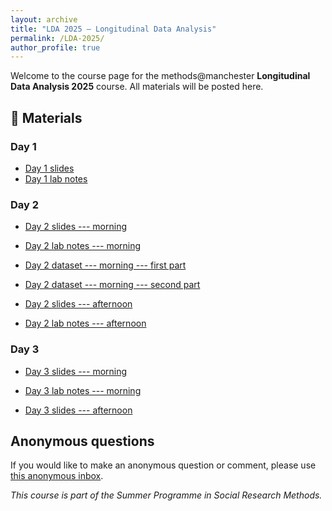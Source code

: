 ```yaml
---
layout: archive
title: "LDA 2025 – Longitudinal Data Analysis"
permalink: /LDA-2025/
author_profile: true
---
```


  
Welcome to the course page for the methods@manchester **Longitudinal Data Analysis 2025** course. All materials will be posted here.

## 📂 Materials

### Day 1

- [Day 1 slides](slides/day1.pdf)
- [Day 1 lab notes](labs/day1.html)

### Day 2

- [Day 2 slides --- morning](slides/day2_morning.pdf)
- [Day 2 lab notes --- morning](labs/day2_morning.html)
- [Day 2 dataset --- morning --- first part](data/read_long.dta)
- [Day 2 dataset --- morning --- second part](data/physfunc.dta)

- [Day 2 slides --- afternoon](slides/day2_afternoon.pdf)
- [Day 2 lab notes --- afternoon](labs/day2_afternoon.html)

### Day 3

- [Day 3 slides --- morning](slides/day3_morning.pdf)
- [Day 3 lab notes --- morning](labs/day3_morning.html)

- [Day 3 slides --- afternoon](slides/day3_afternoon.pdf)


## Anonymous questions

If you would like to make an anonymous question or comment, please use [this anonymous inbox](https://forms.office.com/Pages/ResponsePage.aspx?id=B8tSwU5hu0qBivA1z6kad_V8hUKNxtdOrI0RwFMVDl5UM1lGSVNYUDVFMzFLQUU4NjQ4M082QVA3MS4u).

_This course is part of the Summer Programme in Social Research Methods._
